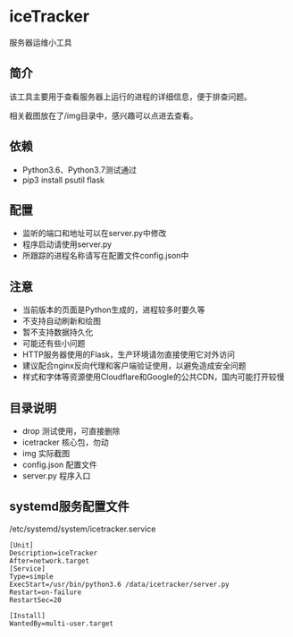 # iceTracker

服务器运维小工具

## 简介

该工具主要用于查看服务器上运行的进程的详细信息，便于排查问题。

相关截图放在了/img目录中，感兴趣可以点进去查看。

## 依赖
* Python3.6、Python3.7测试通过
* pip3 install psutil flask

## 配置

* 监听的端口和地址可以在server.py中修改
* 程序启动请使用server.py
* 所跟踪的进程名称请写在配置文件config.json中

## 注意

* 当前版本的页面是Python生成的，进程较多时要久等
* 不支持自动刷新和绘图
* 暂不支持数据持久化
* 可能还有些小问题
* HTTP服务器使用的Flask，生产环境请勿直接使用它对外访问
* 建议配合nginx反向代理和客户端验证使用，以避免造成安全问题
* 样式和字体等资源使用Cloudflare和Google的公共CDN，国内可能打开较慢

## 目录说明
* drop 测试使用，可直接删除
* icetracker 核心包，勿动
* img 实际截图
* config.json 配置文件
* server.py 程序入口

## systemd服务配置文件

/etc/systemd/system/icetracker.service

```
[Unit]
Description=iceTracker
After=network.target
[Service]
Type=simple
ExecStart=/usr/bin/python3.6 /data/icetracker/server.py
Restart=on-failure
RestartSec=20

[Install]
WantedBy=multi-user.target

```
